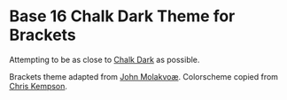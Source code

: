 Base 16 Chalk Dark Theme for Brackets
============================

Attempting to be as close to [Chalk Dark](http://chriskempson.github.io/base16/#chalk) as possible.

Brackets theme adapted from [John Molakvoæ](https://github.com/skjnldsv/default-dark).
Colorscheme copied from [Chris Kempson](http://chriskempson.com).
